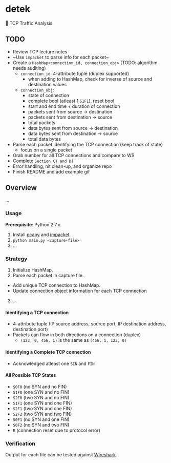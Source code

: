 # detek
:vertical_traffic_light: TCP Traffic Analysis.

## TODO
+ Review TCP lecture notes
+ ~Use `impacket` to parse info for each packet~
+ Create a `HashMap<connection_id, connection_obj>` (TODO: algorithm needs auditing)
  + `connection_id`: 4-attribute tuple (duplex supported)
    + when adding to HashMap, check for inverse of source and destination values
  + `connection_obj`:
    + state of connection 
    + complete bool (atleast 1 `S1F1`), reset bool 
    + start and end time + duration of connection
    + packets sent from source &rightarrow; destination
    + packets sent from destination &rightarrow; source 
    + total packets
    + data bytes sent from source &rightarrow; destination
    + data bytes sent from destination &rightarrow; source 
    + total data bytes 
+ Parse each packet identifying the TCP connection (keep track of state)
  + focus on a single packet
+ Grab number for all TCP connections and compare to WS
+ Complete `Section C) and D)`
+ Error handling, nit clean-up, and organize repo
+ Finish README and add example gif

## Overview
...

### Usage 
**Prerequisite**: Python 2.7.x.
1. Install [pcapy](https://github.com/CoreSecurity/pcapy) and [impacket](https://github.com/CoreSecurity/impacket).
2. `python main.py <capture-file>`
3. ...

### Strategy
1. Initialize HashMap.
2. Parse each packet in capture file.
  + Add unique TCP connection to HashMap.
  + Update connection object information for each TCP connection
3. ...

#### Identifying a TCP connection
+ 4-attribute tuple (IP source address, source port, IP destination address, destination port)
+ Packets can flow in both directions on a connection (duplex)
  + `(123, 0, 456, 1)` is the same as `(456, 1, 123, 0)`

#### Identifying a Complete TCP connection
+ Acknowledged atleast one `SIN` and `FIN`

#### All Possible TCP States
+ `S0F0` (no SYN and no FIN)
+ `S1F0` (one SYN and no FIN)
+ `S2F0` (two SYN and no FIN)
+ `S1F1` (one SYN and one FIN)
+ `S2F1` (two SYN and one FIN)
+ `S2F2` (two SYN and two FIN)
+ `S0F1` (no SYN and one FIN)
+ `S0F2` (no SYN and two FIN)
+ `R` (connection reset due to protocol error)

### Verification 
Output for each file can be tested against [Wireshark](https://www.wireshark.org/).
